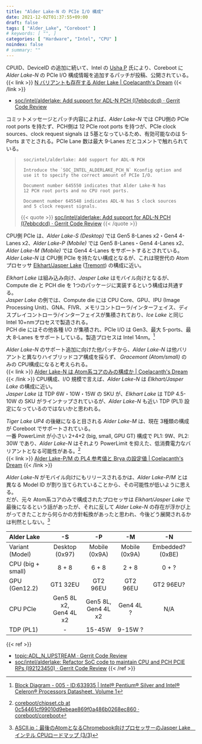 ```yaml
---
title: "Alder Lake-N の PCIe I/O 構成"
date: 2021-12-02T01:37:55+09:00
draft: false
tags: [ "Alder_Lake", "Coreboot" ]
# keywords: [ "", ]
categories: [ "Hardware", "Intel", "CPU" ]
noindex: false
# summary: ""
---
```


CPUID、DeviceID の追加に続いて、Intel の [Usha P](https://review.coreboot.org/q/owner:usha.p%2540intel.com) 氏により、Coreboot に *Alder Lake-N* の PCIe I/O 構成情報を追加するパッチが投稿、公開されている。  
{{< link >}} [N バリアントも存在する Alder Lake | Coelacanth's Dream](/posts/2021/11/16/coreboot-intel-adl_n/) {{< /link >}}

 * [soc/intel/alderlake: Add support for ADL-N PCH (I7ebbcdcd) · Gerrit Code Review](https://review.coreboot.org/c/coreboot/+/59752/7/)

コミットメッセージとパッチ内容によれば、*Alder Lake-N* では CPU側の PCIe root ports を持たず、PCH側は 12 PCIe root ports を持つが、PCIe clock sources、clock request signals は 5基となっているため、有効可能なのは 5-Ports までとされる。PCIe Lane 数は最大 9-Lanes だとコメントで触れられている。  

 > 		soc/intel/alderlake: Add support for ADL-N PCH
 > 		
 > 		Introduce the `SOC_INTEL_ALDERLAKE_PCH_N` Kconfig option and
 > 		use it to specify the correct amount of PCIe I/O.
 > 		
 > 		Document number 645550 indicates that Alder Lake-N has
 > 		12 PCH root ports and no CPU root ports.
 > 		
 > 		Document number 645548 indicates ADL-N has 5 clock sources
 > 		and 5 clock request signals.
 >
 > {{< quote >}} [soc/intel/alderlake: Add support for ADL-N PCH (I7ebbcdcd) · Gerrit Code Review](https://review.coreboot.org/c/coreboot/+/59752/8) {{< /quote >}}

CPU側 PCIe は、*Alder Lake-S (Desktop)* では Gen5 8-Lanes x2・Gen4 4-Lanes x2、*Alder Lake-P (Mobile)* では Gen5 8-Lanes・Gen4 4-Lanes x2、*Alder Lake-M (Mobile)* では Gen4 4-Lanes をサポートするとされている。  
*Alder Lake-N* は CPU側 PCIe を持たない構成となるが、これは現世代の Atomプロセッサ [Elkhart/Jasper Lake](/tags/jasper_lake/) ([Tremont](/tags/tremont/)) の構成に近い。  

*Elkhart Lake* は組み込み向け、*Jasper Lake* はモバイル向けとなるが、Compute die と PCH die を 1つのパッケージに実装するという構成は共通する。  
*Jasper Lake* の例では、Compute die には CPU Core、GPU、IPU (Image Processing Unit)、GNA、FIVR、メモリコントローラ/インターフェイス、ディスプレイコントローラ/インターフェイスが集積されており、*Ice Lake* と同じ Intel 10+nmプロセスで製造される。  
PCH die にはその他各種 I/O が集積され、PCIe I/O は Gen3、最大 5-ports、最大 8-Lanes をサポートしている。製造プロセスは Intel 14nm。[^jsl-block-diagram]  

[^jsl-block-diagram]: [Block Diagram - 005 - ID:633935 | Intel® Pentium® Silver and Intel® Celeron® Processors Datasheet, Volume 1](https://edc.intel.com/content/www/us/en/design/ipla/software-development-platforms/servers/platforms/intel-pentium-silver-and-intel-celeron-processors-datasheet-volume-1-of-2/005/block-diagram/)

*Alder Lake-N* のサポート追加に向けた他パッチから、*Alder Lake-N* は他バリアントと異なりハイブリッドコア構成を採らず、 *Gracemont (Atom/small)* のみの CPU構成になると考えられる。  
{{< link >}} [Alder Lake-N は Atom系コアのみの構成か | Coelacanth's Dream](/posts/2021/11/25/adl_n-atom-only/) {{< /link >}}
CPU構成、I/O 規模で言えば、*Alder Lake-N* は *Elkhart/Jasper Lake* の構成に近い。  
*Jasper Lake* は TDP 6W・10W・15W の SKU が、*Elkhart Lake* は TDP 4.5-10W の SKU がラインナップされているが、*Alder Lake-N* も近い TDP (PL1) 設定になっているのではないかと思われる。  

*Tiger Lake UP4* の後継になると目される *Alder Lake-M* は、現在 3種類の構成が Coreboot でサポートされている。  
一番 PowerLimit が小さい 2+4+2 (big, small, GPU GT) 構成で PL1: 9W、PL2: 30W であり、*Alder Lake-N* はそれより PowerLimit を抑えた、低消費電力なバリアントとなる可能性がある。[^adl_m-power]  
{{< link >}} [Alder Lake-P/M の PL4 参考値と Brya の設定値 | Coelacanth's Dream](/posts/2021/08/12/intel-adl-pl4/) {{< /link >}}

[^adl_m-power]: [coreboot/chipset.cb at 0c54461cf99010d9ebeae869f0a486b0268ec860 · coreboot/coreboot](https://github.com/coreboot/coreboot/blob/0c54461cf99010d9ebeae869f0a486b0268ec860/src/soc/intel/alderlake/chipset.cb#L29-L43)

*Alder Lake-N* がモバイル向けにもリリースされるかは、*Alder Lake-P/M* とは異なる Model ID が割り当てられていることから、その可能性が低いように思える。  
だが、元々 Atom系コアのみで構成されたプロセッサは *Elkhart/Jasper Lake* で最後になるという話があったが、それに反して *Alder Lake-N* の存在が浮かび上がってきたことから何らかの方針転換があったと思われ、今後どう展開されるかは判然としない。[^only-atom]

[^only-atom]: [ASCII.jp：最後のAtomとなるChromebook向けプロセッサーのJasper Lake　インテル CPUロードマップ (3/3)](https://ascii.jp/elem/000/004/040/4040489/3/)

| Alder Lake | -S | -P | -M | -N |
| :-- | :--: | :--: | :--: | :--: |
| Variant (Model) | Desktop (0x97) | Mobile (0x9A) | Mobile (0x9A) | Embedded? (0xBE) |
| CPU (big + small) | 8 + 8 | 6 + 8 | 2 + 8 | 0 + ? |
| GPU (Gen12.2) | GT1 32EU | GT2 96EU | GT2 96EU | GT2 96EU? |
| CPU PCIe | Gen5 8L x2,<br>Gen4 4L x2 | Gen5 8L,<br>Gen4 4L x2 | Gen4 4L ? | N/A |
| TDP (PL1) | - | 15-45W | 9-15W ? | |

{{< ref >}}
 * [topic:ADL_N_UPSTREAM · Gerrit Code Review](https://review.coreboot.org/q/topic:ADL_N_UPSTREAM)
 * [soc/intel/alderlake: Refactor SoC code to maintain CPU and PCH PCIE RPs (I92123450) · Gerrit Code Review](https://review.coreboot.org/c/coreboot/+/49136/8)
{{< /ref >}}
